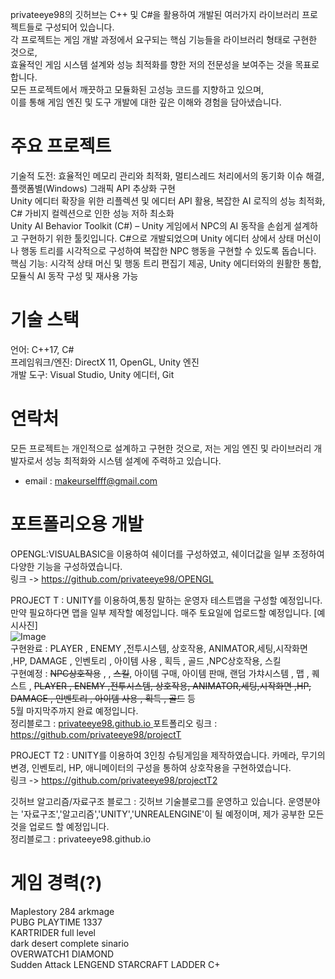 
privateeye98의 깃허브는 C++ 및 C#을 활용하여 개발된 여러가지 라이브러리 프로젝트들로 구성되어 있습니다.  
각 프로젝트는 게임 개발 과정에서 요구되는 핵심 기능들을 라이브러리 형태로 구현한 것으로,  
효율적인 게임 시스템 설계와 성능 최적화를 향한 저의 전문성을 보여주는 것을 목표로 합니다.  
모든 프로젝트에서 깨끗하고 모듈화된 고성능 코드를 지향하고 있으며,  
이를 통해 게임 엔진 및 도구 개발에 대한 깊은 이해와 경험을 담아냈습니다.  

# 주요 프로젝트
기술적 도전: 효율적인 메모리 관리와 최적화, 멀티스레드 처리에서의 동기화 이슈 해결, 플랫폼별(Windows) 그래픽 API 추상화 구현  
Unity 에디터 확장을 위한 리플렉션 및 에디터 API 활용, 복잡한 AI 로직의 성능 최적화, C# 가비지 컬렉션으로 인한 성능 저하 최소화  
Unity AI Behavior Toolkit (C#) – Unity 게임에서 NPC의 AI 동작을 손쉽게 설계하고 구현하기 위한 툴킷입니다. C#으로 개발되었으며 Unity 에디터 상에서 상태 머신이나 행동 트리를 시각적으로 구성하여 복잡한 NPC 행동을 구현할 수 있도록 돕습니다. 
핵심 기능: 시각적 상태 머신 및 행동 트리 편집기 제공, Unity 에디터와의 원활한 통합, 모듈식 AI 동작 구성 및 재사용 가능  


# 기술 스택
언어: C++17, C#  
프레임워크/엔진: DirectX 11, OpenGL, Unity 엔진  
개발 도구: Visual Studio, Unity 에디터, Git  

# 연락처 
모든 프로젝트는 개인적으로 설계하고 구현한 것으로, 저는 게임 엔진 및 라이브러리 개발자로서 성능 최적화와 시스템 설계에 주력하고 있습니다.  
- email : makeurselfff@gmail.com  


# 포트폴리오용 개발

OPENGL:VISUALBASIC을 이용하여 쉐이더를 구성하였고, 쉐이더값을 일부 조정하여 다양한 기능을 구성하였습니다.  
링크 -> https://github.com/privateeye98/OPENGL  


PROJECT T : UNITY를 이용하여,통칭 말하는 운영자 테스트맵을 구성할 예정입니다. 만약 필요하다면 맵을 일부 제작할 예정입니다. 매주 토요일에 업로드할 예정입니다.
[예시사진]  
![Image](https://github.com/user-attachments/assets/8df67003-a707-4558-bf9c-8d54c6d8f96b)  
구현완료 : PLAYER , ENEMY ,전투시스템, 상호작용, ANIMATOR,세팅,시작화면 ,HP, DAMAGE , 인벤토리 , 아이템 사용 , 획득  , 골드 ,NPC상호작용, 스킬  
구현예정 : ~~NPC상호작용~~ , , ~~스킬~~,  아이템 구매, 아이템 판매, 랜덤 가챠시스템 , 맵 , 퀘스트 , ~~PLAYER , ENEMY ,전투시스템, 상호작용, ANIMATOR,세팅,시작화면 ,HP, DAMAGE , 인벤토리 , 아이템 사용 , 획득  , 골드~~ 등   
5월 마지막주까지 완료 예정입니다.   
정리블로그 : [privateeye98.github.io  ](https://privateeye98.github.io/categories/unity/)
포트폴리오 링크 : https://github.com/privateeye98/projectT  

PROJECT T2 : UNITY를 이용하여 3인칭 슈팅게임을 제작하였습니다. 카메라, 무기의 변경, 인벤토리, HP, 애니메이터의 구성을 통하여 상호작용을 구현하였습니다.  
링크 -> https://github.com/privateeye98/projectT2  


깃허브 알고리즘/자료구조 블로그 : 깃허브 기술블로그를 운영하고 있습니다. 운영분야는 '자료구조','알고리즘','UNITY','UNREALENGINE'이 될 예정이며, 제가 공부한 모든것을 업로드 할 예정입니다.  
정리블로그 : privateeye98.github.io  


# 게임 경력(?)  

Maplestory 284 arkmage  
PUBG PLAYTIME 1337  
KARTRIDER full level  
dark desert complete sinario  
OVERWATCH1 DIAMOND   
Sudden Attack LENGEND
STARCRAFT LADDER C+


